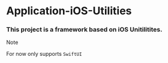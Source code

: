 # Application-iOS-Utilities

### This project is a framework based on iOS Unitilitites.

> [!NOTE] 
> For now only supports ```SwiftUI```